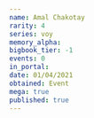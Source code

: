 ```yaml
---
name: Amal Chakotay
rarity: 4
series: voy
memory_alpha:
bigbook_tier: -1
events: 0
in_portal:
date: 01/04/2021
obtained: Event
mega: true
published: true
---
```



